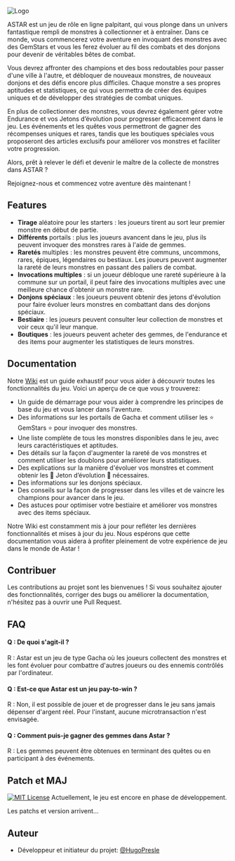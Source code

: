 
![Logo](https://dev-to-uploads.s3.amazonaws.com/uploads/articles/th5xamgrr6se0x5ro4g6.png)



ASTAR est un jeu de rôle en ligne palpitant, qui vous plonge dans un univers fantastique rempli de monstres à collectionner et à entraîner. Dans ce monde, vous commencerez votre aventure en invoquant des monstres avec des GemStars et vous les ferez évoluer au fil des combats et des donjons pour devenir de véritables bêtes de combat.

Vous devrez affronter des champions et des boss redoutables pour passer d'une ville à l'autre, et débloquer de nouveaux monstres, de nouveaux donjons et des défis encore plus difficiles. Chaque monstre a ses propres aptitudes et statistiques, ce qui vous permettra de créer des équipes uniques et de développer des stratégies de combat uniques.

En plus de collectionner des monstres, vous devrez également gérer votre Endurance et vos Jetons d’évolution pour progresser efficacement dans le jeu. Les événements et les quêtes vous permettront de gagner des récompenses uniques et rares, tandis que les boutiques spéciales vous proposeront des articles exclusifs pour améliorer vos monstres et faciliter votre progression.

Alors, prêt à relever le défi et devenir le maître de la collecte de monstres dans ASTAR ?

Rejoignez-nous et commencez votre aventure dès maintenant !


## Features

- **Tirage** aléatoire pour les starters : les joueurs tirent au sort leur premier monstre en début de partie.
- **Différents** portails : plus les joueurs avancent dans le jeu, plus ils peuvent invoquer des monstres rares à l'aide de gemmes.
- **Raretés** multiples : les monstres peuvent être communs, uncommons, rares, épiques, légendaires ou bestiaux. Les joueurs peuvent augmenter la rareté de leurs monstres en passant des paliers de combat.
- **Invocations multiples** : si un joueur débloque une rareté supérieure à la commune sur un portail, il peut faire des invocations multiples avec une meilleure chance d'obtenir un monstre rare.
- **Donjons spéciaux** : les joueurs peuvent obtenir des jetons d'évolution pour faire évoluer leurs monstres en combattant dans des donjons spéciaux.
- **Bestiaire** : les joueurs peuvent consulter leur collection de monstres et voir ceux qu'il leur manque.
- **Boutiques** : les joueurs peuvent acheter des gemmes, de l'endurance et des items pour augmenter les statistiques de leurs monstres.


## Documentation
Notre [Wiki](https://github.com/HugoPresle/ASTAR_game/wiki) est un guide exhaustif pour vous aider à découvrir toutes les fonctionnalités du jeu. Voici un aperçu de ce que vous y trouverez:
- Un guide de démarrage pour vous aider à comprendre les principes de base du jeu et vous lancer dans l'aventure.
- Des informations sur les portails de Gacha et comment utiliser les ⭐ GemStars ⭐ pour invoquer des monstres.
- Une liste complète de tous les monstres disponibles dans le jeu, avec leurs caractéristiques et aptitudes.
- Des détails sur la façon d'augmenter la rareté de vos monstres et comment utiliser les doublons pour améliorer leurs statistiques.
- Des explications sur la manière d'évoluer vos monstres et comment obtenir les 🔘 Jeton d’évolution 🔘 nécessaires.
- Des informations sur les donjons spéciaux.
- Des conseils sur la façon de progresser dans les villes et de vaincre les champions pour avancer dans le jeu.
- Des astuces pour optimiser votre bestiaire et améliorer vos monstres avec des items spéciaux.

Notre Wiki est constamment mis à jour pour refléter les dernières fonctionnalités et mises à jour du jeu. Nous espérons que cette documentation vous aidera à profiter pleinement de votre expérience de jeu dans le monde de Astar !



## Contribuer

Les contributions au projet sont les bienvenues ! Si vous souhaitez ajouter des fonctionnalités, corriger des bugs ou améliorer la documentation, n'hésitez pas à ouvrir une Pull Request.


## FAQ

#### Q : De quoi s'agit-il ?
R : Astar est un jeu de type Gacha où les joueurs collectent des monstres et les font évoluer pour combattre d'autres joueurs ou des ennemis contrôlés par l'ordinateur.

#### Q : Est-ce que Astar est un jeu pay-to-win ?
R : Non, il est possible de jouer et de progresser dans le jeu sans jamais dépenser d'argent réel. Pour l'instant, aucune microtransaction n'est envisagée. 

#### Q : Comment puis-je gagner des gemmes dans Astar ?
R : Les gemmes peuvent être obtenues en terminant des quêtes ou en participant à des événements.


## Patch et MAJ


[![MIT License](https://img.shields.io/badge/V%C2%B0-0.0.1-red)]()
Actuellement, le jeu est encore en phase de développement.

Les patchs et version arrivent...


## Auteur

- Développeur et initiateur du projet: [@HugoPresle](https://www.github.com/HugoPresle)

